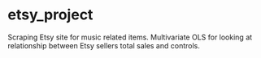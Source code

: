 # etsy_project
Scraping Etsy site for music related items. Multivariate OLS for looking at relationship between Etsy sellers total sales and controls.
